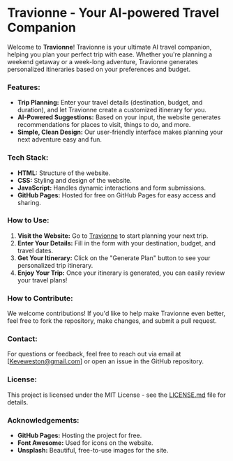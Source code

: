 # Travionne - Your AI-powered Travel Companion

Welcome to **Travionne**! Travionne is your ultimate AI travel companion, helping you plan your perfect trip with ease. Whether you're planning a weekend getaway or a week-long adventure, Travionne generates personalized itineraries based on your preferences and budget.

### Features:
- **Trip Planning:** Enter your travel details (destination, budget, and duration), and let Travionne create a customized itinerary for you.
- **AI-Powered Suggestions:** Based on your input, the website generates recommendations for places to visit, things to do, and more.
- **Simple, Clean Design:** Our user-friendly interface makes planning your next adventure easy and fun.

### Tech Stack:
- **HTML:** Structure of the website.
- **CSS:** Styling and design of the website.
- **JavaScript:** Handles dynamic interactions and form submissions.
- **GitHub Pages:** Hosted for free on GitHub Pages for easy access and sharing.

### How to Use:
1. **Visit the Website:** Go to [Travionne](https://<your-github-username>.github.io/<repository-name>) to start planning your next trip.
2. **Enter Your Details:** Fill in the form with your destination, budget, and travel dates.
3. **Get Your Itinerary:** Click on the "Generate Plan" button to see your personalized trip itinerary.
4. **Enjoy Your Trip:** Once your itinerary is generated, you can easily review your travel plans!

### How to Contribute:
We welcome contributions! If you'd like to help make Travionne even better, feel free to fork the repository, make changes, and submit a pull request.

### Contact:
For questions or feedback, feel free to reach out via email at [Keveweston@gmail.com] or open an issue in the GitHub repository.

### License:
This project is licensed under the MIT License - see the [LICENSE.md](LICENSE.md) file for details.

### Acknowledgements:
- **GitHub Pages:** Hosting the project for free.
- **Font Awesome:** Used for icons on the website.
- **Unsplash:** Beautiful, free-to-use images for the site.
